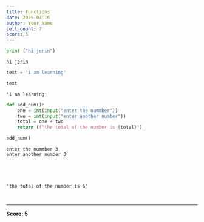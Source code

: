 ```yaml
---
title: Functions
date: 2025-03-16
author: Your Name
cell_count: 7
score: 5
---
```


```python
print ("hi jerin")
```

    hi jerin



```python
text = 'i am learning'
```


```python
text
```




    'i am learning'




```python
def add_num():
    one = int(input("enter the nummber"))
    two = int(input("enter another number"))
    total = one + two
    return (f"the total of the number is {total}")
```


```python
add_num()
```

    enter the nummber 3
    enter another number 3





    'the total of the number is 6'




```python

```


```python

```


---
**Score: 5**